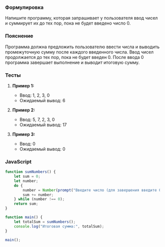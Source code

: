 
### Формулировка
Напишите программу, которая запрашивает у пользователя ввод чисел и суммирует их до тех пор, пока не будет введено число 0.

### Пояснение
Программа должна предложить пользователю ввести числа и выводить промежуточную сумму после каждого введенного числа. Ввод чисел продолжается до тех пор, пока не будет введен 0. После ввода 0 программа завершает выполнение и выводит итоговую сумму.

### Тесты

1. **Пример 1:**
   - Ввод: 1, 2, 3, 0
   - Ожидаемый вывод: 6

2. **Пример 2:**
   - Ввод: 5, 7, 2, 3, 0
   - Ожидаемый вывод: 17

3. **Пример 3:**
   - Ввод: 0
   - Ожидаемый вывод: 0

### JavaScript
```javascript
function sumNumbers() {
    let sum = 0;
    let number;
    do {
        number = Number(prompt("Введите число (для завершения введите 0):"));
        sum += number;
    } while (number !== 0);
    return sum;
}

function main() {
    let totalSum = sumNumbers();
    console.log("Итоговая сумма:", totalSum);
}

main();
```

